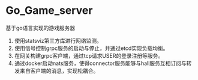 # Go_Game_server
基于go语言实现的游戏服务器

1. 使用statsviz第三方库进行网络监测。
2. 使用信号控制grpc服务的启动与停止，并通过etcd实现负载均衡。
3. 在网关构建grpc客户端，通过tcp请求USER的登录注册等服务。
4. 通过docker启动nats服务，使得connector服务能够与hall服务互相订阅与转发来自客户端的消息，实现松耦合。
